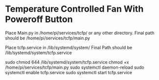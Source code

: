# Temperature Controlled Fan With Poweroff Button

Place Main.py in /home/pi/services/tcfp/ or any other directory. 
Final path should be /home/pi/services/tcfp/main.py

Place tcfp.service in  /lib/systemd/system/
Final Path should be /lib/systemd/system/tcfp.service


sudo chmod 644 /lib/systemd/system/tcfp.service
chmod +x /home/pi/services/tcfp/main.py
sudo systemctl daemon-reload
sudo systemctl enable tcfp.service
sudo systemctl start tcfp.service
